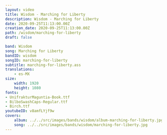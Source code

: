 ```yaml
---
layout: video
title: Wisdom - Marching for Liberty
description: Wisdom - Marching for Liberty
date: 2020-09-25T11:13:00.00Z
creation_date: 2020-09-25T11:13:00.00Z
path: /wisdom/marching-for-liberty
draft: false

band: Wisdom
song: Marching for Liberty
bandID: wisdom
songID: marching-for-liberty
subtitle: marching-for-liberty.ass
translations:
    - es-MX
size:
    width: 1920
    height: 1080
fonts:
- UnifrakturMaguntia-Book.ttf
- BilboSwashCaps-Regular.ttf
- Birch.ttf
youtubeID: v8amfLYjf9w
covers: 
    album: ../../src/images/bands/wisdom/album-marching-for-liberty.jpg
    song: ../../src/images/bands/wisdom/marching-for-liberty.jpg
---
```

